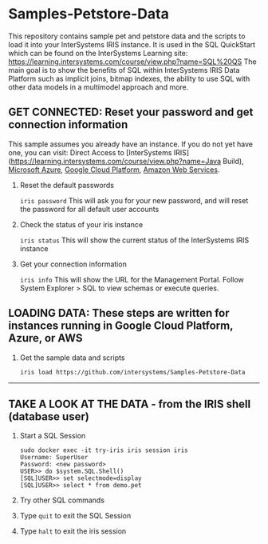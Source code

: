 # Samples-Petstore-Data
This repository contains sample pet and petstore data and the scripts to load it into your InterSystems IRIS instance. It is used in the SQL QuickStart which can be found on the InterSystems Learning site: https://learning.intersystems.com/course/view.php?name=SQL%20QS
The main goal is to show the benefits of SQL within InterSystems IRIS Data Platform such as implicit joins, bitmap indexes, the ability to use SQL with other data models in a multimodel approach and more.


## GET CONNECTED: Reset your password and get connection information
This sample assumes you already have an instance. If you do not yet have one, you can visit: Direct Access to [InterSystems IRIS](https://learning.intersystems.com/course/view.php?name=Java Build), [Microsoft Azure](https://azuremarketplace.microsoft.com/en-us/marketplace/apps/intersystems.intersystems-iris-single-node), [Google Cloud Platform](https://console.cloud.google.com/marketplace/details/intersystems-launcher/intersystems-iris), [Amazon Web Services](https://aws.amazon.com/marketplace/pp/B07KVYZYT9).


1) Reset the default passwords

	`iris password`
		This will ask you for your new password, and will reset the password for all default user accounts

2) Check the status of your iris instance

	`iris status`
		This will show the current status of the InterSystems IRIS instance
		
3) Get your connection information

	`iris info`
		This will show the URL for the Management Portal. Follow System Explorer > SQL to view schemas or execute queries.

## LOADING DATA: These steps are written for instances running in Google Cloud Platform, Azure, or AWS

1) Get the sample data and scripts
	
	`iris load https://github.com/intersystems/Samples-Petstore-Data`

---
## TAKE A LOOK AT THE DATA - from the IRIS shell (database user)
 
1) Start a SQL Session  

	```
	sudo docker exec -it try-iris iris session iris
	Username: SuperUser
	Password: <new password>
	USER>> do $system.SQL.Shell()
	[SQL]USER>> set selectmode=display
	[SQL]USER>> select * from demo.pet
	```

2) Try other SQL commands
3) Type `quit` to exit the SQL Session
4) Type `halt` to exit the iris session

